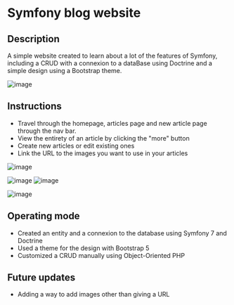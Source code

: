 # Symfony blog website

## Description

A simple website created to learn about a lot of the features of Symfony, including a CRUD with a connexion to a dataBase using Doctrine and a simple design using a Bootstrap theme.

![image](https://github.com/DenisMth/Symfony-Learn/assets/151639749/f1c402d8-8901-4268-867d-9f6614ee71ca)

## Instructions

- Travel through the homepage, articles page and new article page through the nav bar.
- View the entirety of an article by clicking the "more" button
- Create new articles or edit existing ones
- Link the URL to the images you want to use in your articles

![image](https://github.com/DenisMth/Symfony-Learn/assets/151639749/80978dc1-db28-4546-9a1e-f8bf50159d02)

![image](https://github.com/DenisMth/Symfony-Learn/assets/151639749/bd381931-1b64-46f2-9bde-e9d17d8367f9)
![image](https://github.com/DenisMth/Symfony-Learn/assets/151639749/f606c773-32bb-4917-b805-063f64e2221e)

![image](https://github.com/DenisMth/Symfony-Learn/assets/151639749/c048999a-c37a-41c8-a8ab-1e39dcbab36b)


## Operating mode

- Created an entity and a connexion to the database using Symfony 7 and Doctrine
- Used a theme for the design with Bootstrap 5
- Customized a CRUD manually using Object-Oriented PHP

## Future updates

- Adding a way to add images other than giving a URL
